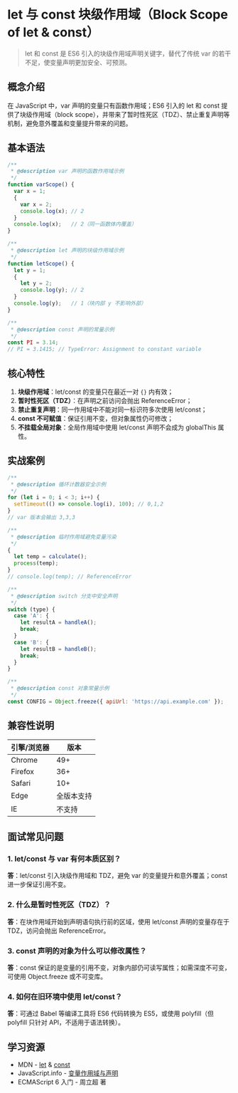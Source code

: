 # let 与 const 块级作用域（Block Scope of let & const）

> let 和 const 是 ES6 引入的块级作用域声明关键字，替代了传统 var 的若干不足，使变量声明更加安全、可预测。

## 概念介绍

在 JavaScript 中，var 声明的变量只有函数作用域；ES6 引入的 let 和 const 提供了块级作用域（block scope），并带来了暂时性死区（TDZ）、禁止重复声明等机制，避免意外覆盖和变量提升带来的问题。

## 基本语法

```javascript
/**
 * @description var 声明的函数作用域示例
 */
function varScope() {
  var x = 1;
  {
    var x = 2;
    console.log(x); // 2
  }
  console.log(x);   // 2（同一函数体内覆盖）
}

/**
 * @description let 声明的块级作用域示例
 */
function letScope() {
  let y = 1;
  {
    let y = 2;
    console.log(y); // 2
  }
  console.log(y);   // 1（块内部 y 不影响外部）
}

/**
 * @description const 声明的常量示例
 */
const PI = 3.14;
// PI = 3.1415; // TypeError: Assignment to constant variable
```

## 核心特性

1. **块级作用域**：let/const 的变量只在最近一对 `{}` 内有效；
2. **暂时性死区（TDZ）**：在声明之前访问会抛出 ReferenceError；
3. **禁止重复声明**：同一作用域中不能对同一标识符多次使用 let/const；
4. **const 不可赋值**：保证引用不变，但对象属性仍可修改；
5. **不挂载全局对象**：全局作用域中使用 let/const 声明不会成为 globalThis 属性。

## 实战案例

```javascript
/**
 * @description 循环计数器安全示例
 */
for (let i = 0; i < 3; i++) {
  setTimeout(() => console.log(i), 100); // 0,1,2
}
// var 版本会输出 3,3,3

/**
 * @description 临时作用域避免变量污染
 */
{
  let temp = calculate();
  process(temp);
}
// console.log(temp); // ReferenceError

/**
 * @description switch 分支中安全声明
 */
switch (type) {
  case 'A': {
    let resultA = handleA();
    break;
  }
  case 'B': {
    let resultB = handleB();
    break;
  }
}

/**
 * @description const 对象常量示例
 */
const CONFIG = Object.freeze({ apiUrl: 'https://api.example.com' });
```

## 兼容性说明

| 引擎/浏览器 | 版本       |
| ---------- | ---------- |
| Chrome     | 49+        |
| Firefox    | 36+        |
| Safari     | 10+        |
| Edge       | 全版本支持 |
| IE         | 不支持     |

## 面试常见问题

### 1. let/const 与 var 有何本质区别？
**答**：let/const 引入块级作用域和 TDZ，避免 var 的变量提升和意外覆盖；const 进一步保证引用不变。

### 2. 什么是暂时性死区（TDZ）？
**答**：在块作用域开始到声明语句执行前的区域，使用 let/const 声明的变量存在于 TDZ，访问会抛出 ReferenceError。

### 3. const 声明的对象为什么可以修改属性？
**答**：const 保证的是变量的引用不变，对象内部仍可读写属性；如需深度不可变，可使用 Object.freeze 或不可变库。

### 4. 如何在旧环境中使用 let/const？
**答**：可通过 Babel 等编译工具将 ES6 代码转换为 ES5，或使用 polyfill（但 polyfill 只针对 API，不适用于语法转换）。

## 学习资源

- MDN - [let](https://developer.mozilla.org/zh-CN/docs/Web/JavaScript/Reference/Statements/let)  & [const](https://developer.mozilla.org/zh-CN/docs/Web/JavaScript/Reference/Statements/const)
- JavaScript.info - [变量作用域与声明](https://zh.javascript.info/variables)
- ECMAScript 6 入门 - 周立超 著